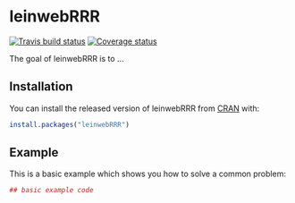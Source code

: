# leinwebRRR

[![Travis build status](https://travis-ci.org/katrinleinweber/leinwebRRR.svg?branch=master)](https://travis-ci.org/katrinleinweber/leinwebRRR)
[![Coverage status](https://codecov.io/gh/katrinleinweber/leinwebRRR/branch/master/graph/badge.svg)](https://codecov.io/github/katrinleinweber/leinwebRRR?branch=master)

The goal of leinwebRRR is to ...

## Installation

You can install the released version of leinwebRRR from [CRAN](https://CRAN.R-project.org) with:

``` r
install.packages("leinwebRRR")
```

## Example

This is a basic example which shows you how to solve a common problem:

``` r
## basic example code
```

